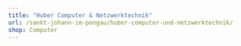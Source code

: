 ```yaml
---
title: "Huber Computer & Netzwerktechnik"
url: /sankt-johann-im-pongau/huber-computer-und-netzwerktechnik/
shop: Computer
---
```

